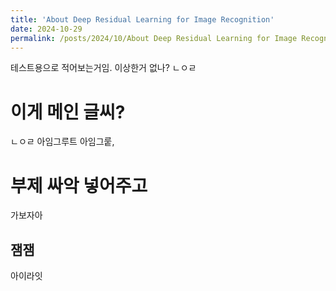 ```yaml
---
title: 'About Deep Residual Learning for Image Recognition'
date: 2024-10-29
permalink: /posts/2024/10/About Deep Residual Learning for Image Recognition/
---
```


테스트용으로 적어보는거임. 이상한거 없나? 
ㄴㅇㄹ

이게 메인 글씨?
======
ㄴㅇㄹ
아임그루트 아임그뤁,

부제 싸악 넣어주고
======
가보자아

잼잼
------
아이라잇
